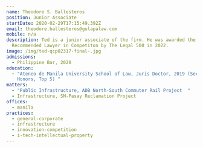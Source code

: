 ```yaml
---
name: Theodore S. Ballesteros
position: Junior Associate
startDate: 2020-02-29T17:15:49.392Z
email: theodore.ballesteros@gulapalaw.com
mobile: n/a
description: Ted is a junior associate of the firm. He was awarded the
  Recommended Lawyer in Competiton by The Legal 500 in 2022.
image: /img/ted-qcp02317-final-.jpg
admissions:
  - Philippine Bar, 2020
education:
  - "Ateneo de Manila University School of Law, Juris Doctor, 2019 (Second
    Honors, Top 5) "
matters:
  - "Public Infrastructure, ADB North-South Commuter Rail Project  "
  - Infrastructure, SM-Pasay Reclamation Project
offices:
  - manila
practices:
  - general-corporate
  - infrastructure
  - innovation-competition
  - i-tech-intellectual-property
---
```

